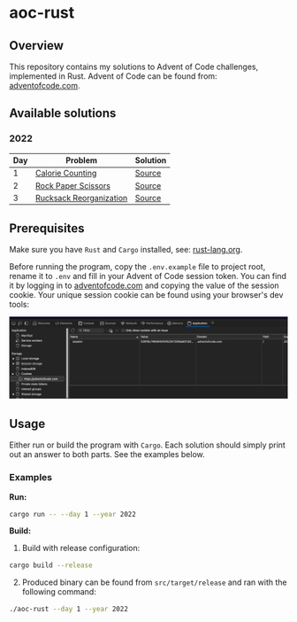 # aoc-rust

## Overview

This repository contains my solutions to Advent of Code challenges, implemented in Rust. Advent of Code can be found from: [adventofcode.com](https://adventofcode.com/).

## Available solutions

### 2022

| Day | Problem                                                        | Solution                              |
| --- | -------------------------------------------------------------- | ------------------------------------- |
| 1   | [Calorie Counting](https://adventofcode.com/2022/day/1)        | [Source](src/year_2022/day_1_2022.rs) |
| 2   | [Rock Paper Scissors](https://adventofcode.com/2022/day/2)     | [Source](src/year_2022/day_2_2022.rs) |
| 3   | [Rucksack Reorganization](https://adventofcode.com/2022/day/3) | [Source](src/year_2022/day_3_2022.rs) |

## Prerequisites

Make sure you have `Rust` and `Cargo` installed, see: [rust-lang.org](https://www.rust-lang.org/tools/install).

Before running the program, copy the `.env.example` file to project root, rename it to `.env` and fill in your Advent of Code session token. You can find it by logging in to [adventofcode.com](https://adventofcode.com/) and copying the value of the session cookie. Your unique session cookie can be found using your browser's dev tools:

![AOC_SESSION_TOKEN](assets/session_token.png)

## Usage

Either run or build the program with `Cargo`. Each solution should simply print out an answer to both parts. See the examples below.

### Examples

**Run:**

```sh
cargo run -- --day 1 --year 2022
```

**Build:**

1. Build with release configuration:

```sh
cargo build --release
```

2. Produced binary can be found from `src/target/release` and ran with the following command:

```sh
./aoc-rust --day 1 --year 2022
```
